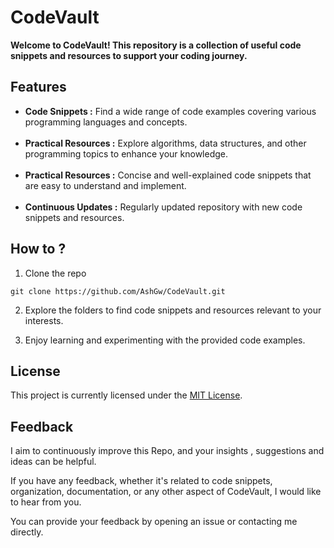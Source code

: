 # CodeVault
**Welcome to CodeVault! This repository is a collection of useful code snippets and resources to support your coding journey.**
## Features ## 
- **Code Snippets :** Find a wide range of code examples covering various programming languages and concepts.
<br><br>
- **Practical Resources :** Explore algorithms, data structures, and other programming topics to enhance your knowledge.
<br><br>
- **Practical Resources :** Concise and well-explained code snippets that are easy to understand and implement.
<br><br>
- **Continuous Updates :** Regularly updated repository with new code snippets and resources.
## How to ? ##
1) Clone the repo
```shell
git clone https://github.com/AshGw/CodeVault.git
```
2) Explore the folders to find code snippets and resources relevant to your interests.

3) Enjoy learning and experimenting with the provided code examples.
 

## License ##
This project is currently licensed under the [MIT License](LICENSE.txt).

## Feedback ##
I aim to continuously improve this Repo, and your insights , suggestions and ideas can be helpful.

If you have any feedback, whether it's related to code snippets, organization, documentation, or any other aspect of CodeVault, I would like to hear from you.

You can provide your feedback by opening an issue or contacting me directly.
